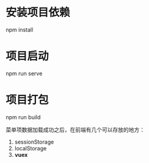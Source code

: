 # 安装项目依赖
npm install

# 项目启动
npm run serve

# 项目打包
npm run build

菜单项数据加载成功之后，在前端有几个可以存放的地方：

1. sessionStorage
2. localStorage
3. **vuex**
